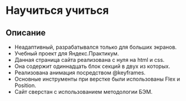 <h1>Научиться учиться</h1>
<h2>Описание</h2>
<ul>
  <li>Неадаптивный, разрабатывался только для больших экранов.</li>
  <li>Учебный проект для Яндекс.Практикум.</li>
  <li>Данная страница сайта реализована с нуля на html и css.</li>
  <li>Она содержит одиннадцать блок секций в двух из которых. </li>
  <li>Реализована анимация посредством @keyframes.</li>
  <li>Основные инструменты при верстке были использованы Flex  и Position.</li>
  <li>Сайт сверстан с использованием методологии БЭМ.</li>
</ul>
